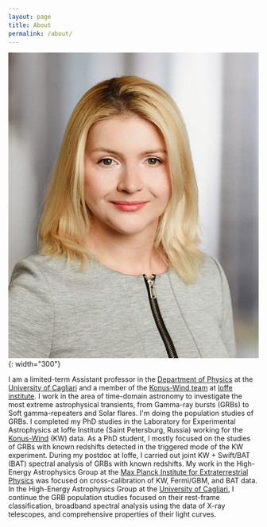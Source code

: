 ```yaml
---
layout: page
title: About
permalink: /about/
---
```


![photo](/assets/images/Bewerbungsfoto1.jpg){: width="300"}

I am a limited-term Assistant professor in the [Department of Physics](https://web.unica.it/unica/en/dip_fisica.page) at the [University of Cagliari](https://en.unica.it/en) and a member of the [Konus-Wind team](http://www.ioffe.ru/LEA/index.html) at [Ioffe institute](https://en.wikipedia.org/wiki/Ioffe_Institute).
I work in the area of time-domain astronomy to investigate the most extreme astrophysical transients, from Gamma-ray bursts (GRBs) to Soft gamma-repeaters and Solar flares. I'm doing the population studies of GRBs.
I completed my PhD studies in the Laboratory for Experimental Astrophysics at Ioffe Institute (Saint Petersburg, Russia) working for the [Konus-Wind](https://www.ioffe.ru/LEA/kw/index.html) (KW) data.
As a PhD student, I mostly focused on the studies of GRBs with known redshifts detected in the triggered mode of the KW experiment.
During my postdoc at Ioffe, I carried out joint KW + Swift/BAT (BAT) spectral analysis of GRBs with known redshifts.
My work in the High-Energy Astrophysics Group at the [Max Planck Institute for Extraterrestrial Physics](https://www.mpe.mpg.de/main) was focused on cross-calibration of KW, Fermi/GBM, and BAT data.
In the High-Energy Astrophysics Group at the [University of Cagliari](https://en.unica.it/en), I continue the GRB population studies focused on their rest-frame classification, broadband spectral analysis using the data of X-ray telescopes, and comprehensive properties of their light curves.


